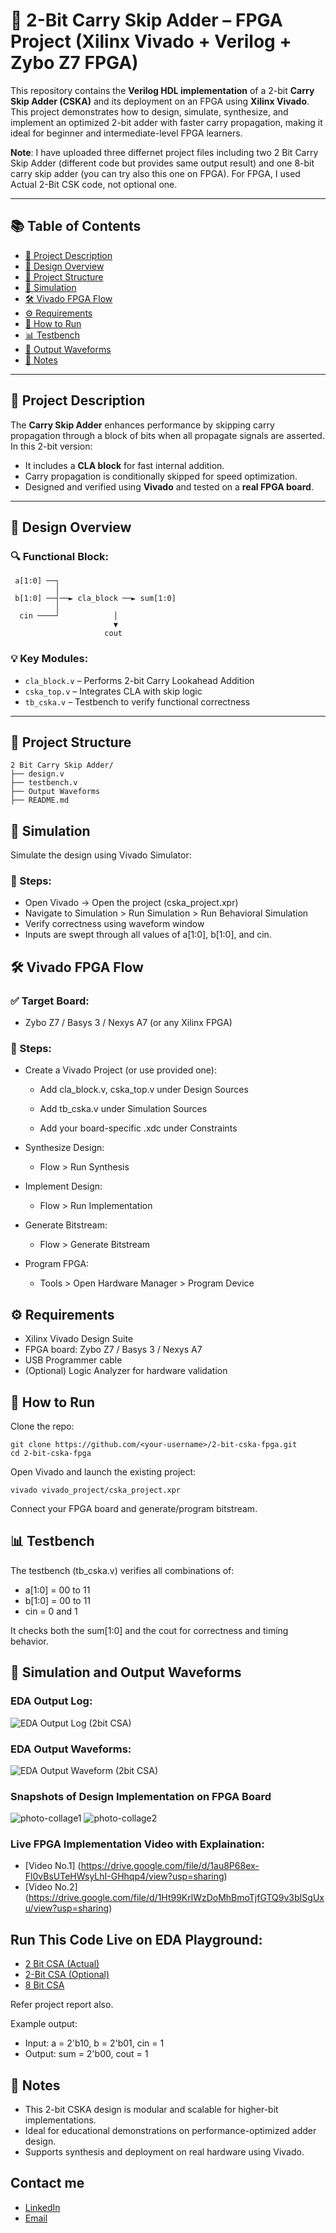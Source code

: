 
# 🚀 2-Bit Carry Skip Adder – FPGA Project (Xilinx Vivado + Verilog + Zybo Z7 FPGA)

This repository contains the **Verilog HDL implementation** of a 2-bit **Carry Skip Adder (CSKA)** and its deployment on an FPGA using **Xilinx Vivado**. This project demonstrates how to design, simulate, synthesize, and implement an optimized 2-bit adder with faster carry propagation, making it ideal for beginner and intermediate-level FPGA learners.

**Note**: I have uploaded three differnet project files including two 2 Bit Carry Skip Adder (different code but provides same output result) and one 8-bit carry skip adder (you can try also this one on FPGA). For FPGA, I used Actual 2-Bit CSK code, not optional one.

---

## 📚 Table of Contents

- [🔧 Project Description](#-project-description)
- [📐 Design Overview](#-design-overview)
- [📁 Project Structure](#-project-structure)
- [🧪 Simulation](#-simulation)
- [🛠️ Vivado FPGA Flow](#️-vivado-fpga-flow)
- [⚙️ Requirements](#-requirements)
- [🚀 How to Run](#-how-to-run)
- [📊 Testbench](#-testbench)
- [📸 Output Waveforms](#-output-waveforms)
- [📌 Notes](#-notes)

---

## 🔧 Project Description

The **Carry Skip Adder** enhances performance by skipping carry propagation through a block of bits when all propagate signals are asserted. In this 2-bit version:
- It includes a **CLA block** for fast internal addition.
- Carry propagation is conditionally skipped for speed optimization.
- Designed and verified using **Vivado** and tested on a **real FPGA board**.

---

## 📐 Design Overview

### 🔍 Functional Block:

     a[1:0] ──┐
              │
     b[1:0] ──┤──► cla_block ──► sum[1:0]
              │
      cin ────┘            │
                           ▼
                         cout



### 💡 Key Modules:
- `cla_block.v` – Performs 2-bit Carry Lookahead Addition
- `cska_top.v` – Integrates CLA with skip logic
- `tb_cska.v` – Testbench to verify functional correctness

---

## 📁 Project Structure

```
2 Bit Carry Skip Adder/
├── design.v
├── testbench.v
├── Output Waveforms     
├── README.md
```

## 🧪 Simulation

Simulate the design using Vivado Simulator:

### 🔧 Steps:

- Open Vivado → Open the project (cska_project.xpr)
- Navigate to Simulation > Run Simulation > Run Behavioral Simulation
- Verify correctness using waveform window
- Inputs are swept through all values of a[1:0], b[1:0], and cin.

## 🛠️ Vivado FPGA Flow

### ✅ Target Board:

- Zybo Z7 / Basys 3 / Nexys A7 (or any Xilinx FPGA)

### 🧩 Steps:

- Create a Vivado Project (or use provided one):
    - Add cla_block.v, cska_top.v under Design Sources
    - Add tb_cska.v under Simulation Sources

    - Add your board-specific .xdc under Constraints

- Synthesize Design:

    - Flow > Run Synthesis

- Implement Design:

    - Flow > Run Implementation

- Generate Bitstream:

    - Flow > Generate Bitstream

- Program FPGA:

    - Tools > Open Hardware Manager > Program Device

## ⚙️ Requirements

- Xilinx Vivado Design Suite
- FPGA board: Zybo Z7 / Basys 3 / Nexys A7
- USB Programmer cable
- (Optional) Logic Analyzer for hardware validation

## 🚀 How to Run
Clone the repo:
```
git clone https://github.com/<your-username>/2-bit-cska-fpga.git
cd 2-bit-cska-fpga
```
Open Vivado and launch the existing project:
```
vivado vivado_project/cska_project.xpr
```
Connect your FPGA board and generate/program bitstream.

## 📊 Testbench
The testbench (tb_cska.v) verifies all combinations of:

- a[1:0] = 00 to 11
- b[1:0] = 00 to 11
- cin = 0 and 1

It checks both the sum[1:0] and the cout for correctness and timing behavior.

## 📸 Simulation and Output Waveforms

### EDA Output Log:
![EDA Output Log (2bit CSA)](https://github.com/user-attachments/assets/3cfebbd6-29e7-4f0f-8934-088cab95c9a6)

### EDA Output Waveforms:
![EDA Output Waveform (2bit CSA)](https://github.com/user-attachments/assets/10a1d838-87b1-4d5a-9c37-5ff704baa693)

### Snapshots of Design Implementation on FPGA Board

![photo-collage1](https://github.com/user-attachments/assets/47c15518-5ee0-48d9-b13a-50f9004d1dac)
![photo-collage2](https://github.com/user-attachments/assets/458393c1-499e-49da-b704-f5b5fb21e0f7)

### Live FPGA Implementation Video with Explaination:

- [Video No.1] (https://drive.google.com/file/d/1au8P68ex-Fl0vBsUTeHWsyLhI-GHhqp4/view?usp=sharing)
- [Video No.2] (https://drive.google.com/file/d/1Ht99KrlWzDoMhBmoTjfGTQ9v3bISgUxu/view?usp=sharing)

## Run This Code Live on EDA Playground:

- [2 Bit CSA (Actual)](https://www.edaplayground.com/x/bMCH)
- [2-Bit CSA (Optional)](https://www.edaplayground.com/x/QceP)
- [8 Bit CSA](https://www.edaplayground.com/x/YFVS)

Refer project report also.

Example output:

- Input:  a = 2'b10, b = 2'b01, cin = 1
- Output: sum = 2'b00, cout = 1

## 📌 Notes

- This 2-bit CSKA design is modular and scalable for higher-bit implementations.
- Ideal for educational demonstrations on performance-optimized adder design.
- Supports synthesis and deployment on real hardware using Vivado.

## Contact me

- [LinkedIn](https://www.linkedin.com/in/dattpanchal04/)
- [Email](dattpanchal2904@gmail.com)

